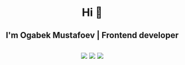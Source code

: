<h1 align="center">Hi 👋</h1>
<h2 align="center">I'm Ogabek Mustafoev | Frontend developer</h2>
<h2 align="center">
  <a href="https://facebook.com/ogabek.mustafoyev.5"><img src="https://img.shields.io/badge/Facebook-%231877F2.svg?logo=Facebook&logoColor=white" /></a>
  <a href="https://instagram.com/mustafoev__ogabek"><img src="https://img.shields.io/badge/Instagram-%23E4405F.svg?logo=Instagram&logoColor=white" /></a>
  <a href="https://linkedin.com/in/ogabek-mustafoev"><img src="https://img.shields.io/badge/LinkedIn-%230077B5.svg?logo=linkedin&logoColor=white" /></a>
</h2>
